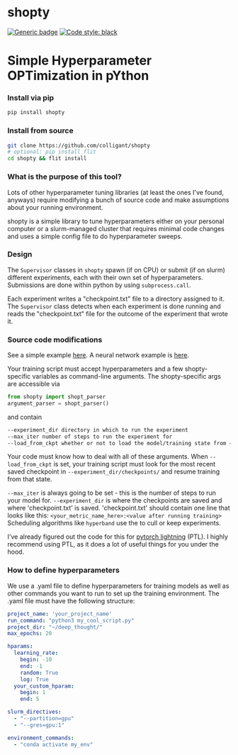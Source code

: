 # shopty
[![Generic badge](https://img.shields.io/badge/Contributions-Welcome-brightgreen.svg)](CONTRIBUTING.md)
<a href="https://github.com/psf/black"><img alt="Code style: black" src="https://img.shields.io/badge/code%20style-black-000000.svg"></a>

# Simple Hyperparameter OPTimization in pYthon

### Install via pip
```bash
pip install shopty
```
### Install from source
```bash
git clone https://github.com/colligant/shopty
# optional: pip install flit
cd shopty && flit install
```

### What is the purpose of this tool?

Lots of other hyperparameter tuning libraries (at least the ones I've found, anyways)
require modifying a bunch of source code and make assumptions about your running environment. 

shopty is a simple library to tune hyperparameters either on your personal computer or a slurm-managed 
cluster that requires minimal code changes and uses a simple config file to do hyperparameter sweeps.

### Design
The `Supervisor` classes in `shopty` spawn (if on CPU) or submit (if on slurm) different experiments, each
with their own set of hyperparameters. Submissions are done within python by using `subprocess.call`. 

Each experiment writes a "checkpoint.txt" file to a directory assigned to it. The `Supervisor` class detects when each
experiment is done running and reads the "checkpoint.txt" file for the outcome of the experiment that wrote it.

### Source code modifications

See a simple example [here](./examples/train.py). A neural network example is
[here](./examples/train_more_complex.py).

Your training script must accept hyperparameters and a few shopty-specific variables as command-line arguments.
The shopty-specific args are accessible via
```python
from shopty import shopt_parser
argument_parser = shopt_parser()
```
and contain

```bash
--experiment_dir directory in which to run the experiment
--max_iter number of steps to run the experiment for
--load_from_ckpt whether or not to load the model/training state from <experiment_dir>/checkpoints/
```
Your code must know how to deal with all of these arguments.
When `--load_from_ckpt` is set, your training script must look for the most recent saved checkpoint in
`--experiment_dir/checkpoints/` and resume training from that state.

`--max_iter` is always going to be set - this is the number of steps to run your model for.
`--experiment_dir` is where the checkpoints are saved and where 'checkpoint.txt' is saved.
'checkpoint.txt' should contain one line that looks like this: 
`<your_metric_name_here>:<value after running training>`
Scheduling algorithms like `hyperband` use the <value after running training> to cull or keep experiments.

I've already figured out the code for this for [pytorch lightning](https://www.pytorchlightning.ai/) (PTL).
I highly recommend using PTL, as it does a lot of useful things for you under the hood.

### How to define hyperparameters

We use a .yaml file to define hyperparameters for training models as well as other commands you want to run to set up
the training environment.
The .yaml file must have the following structure:

```yaml
project_name: 'your_project_name'
run_command: "python3 my_cool_script.py"
project_dir: "~/deep_thought/"
max_epochs: 20

hparams:
  learning_rate:
    begin: -10
    end: -1
    random: True
    log: True
  your_custom_hparam:
    begin: 1
    end: 5

slurm_directives:
  - "--partition=gpu"
  - "--gres=gpu:1"

environment_commands:
  - "conda activate my_env"
```


